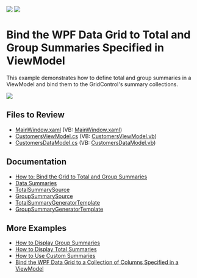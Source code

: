 <!-- default badges list -->
[![](https://img.shields.io/badge/Open_in_DevExpress_Support_Center-FF7200?style=flat-square&logo=DevExpress&logoColor=white)](https://supportcenter.devexpress.com/ticket/details/T966461)
[![](https://img.shields.io/badge/📖_How_to_use_DevExpress_Examples-e9f6fc?style=flat-square)](https://docs.devexpress.com/GeneralInformation/403183)
<!-- default badges end -->

# Bind the WPF Data Grid to Total and Group Summaries Specified in ViewModel

This example demonstrates how to define total and group summaries in a ViewModel and bind them to the GridControl's summary collections.

![](/Images/mvvm-summarybinding-result.png)


## Files to Review

* [MainWindow.xaml](./CS/SummarySample/MainWindow.xaml) (VB: [MainWindow.xaml](./VB/SummarySample/MainWindow.xaml))
* [CustomersViewModel.cs](./CS/SummarySample/CustomersViewModel.cs) (VB: [CustomersViewModel.vb](./VB/SummarySample/CustomersViewModel.vb))
* [CustomersDataModel.cs](./CS/SummarySample/CustomersDataModel.cs) (VB: [CustomersDataModel.vb](./VB/SummarySample/CustomersDataModel.vb))


## Documentation

* [How to: Bind the Grid to Total and Group Summaries](http://docs.devexpress.com/WPF/10124/controls-and-libraries/data-grid/mvvm-enhancements/binding-to-total-and-group-summaries)
* [Data Summaries](https://docs.devexpress.com/WPF/7354/controls-and-libraries/data-grid/data-summaries)
* [TotalSummarySource](https://docs.devexpress.com/WPF/DevExpress.Xpf.Grid.DataControlBase.TotalSummarySource)
* [GroupSummarySource](https://docs.devexpress.com/WPF/DevExpress.Xpf.Grid.GridControl.GroupSummarySource)
* [TotalSummaryGeneratorTemplate](https://docs.devexpress.com/WPF/DevExpress.Xpf.Grid.DataControlBase.TotalSummaryGeneratorTemplate)
* [GroupSummaryGeneratorTemplate](https://docs.devexpress.com/WPF/DevExpress.Xpf.Grid.GridControl.GroupSummaryGeneratorTemplate)


## More Examples

* [How to Display Group Summaries](https://github.com/DevExpress-Examples/how-to-display-group-summaries-e1637)
* [How to Display Total Summaries](https://github.com/DevExpress-Examples/how-to-display-total-summaries-e1636)
* [How to Use Custom Summaries](https://github.com/DevExpress-Examples/how-to-summarize-empty-cells-e948)
* [Bind the WPF Data Grid to a Collection of Columns Specified in a ViewModel](https://github.com/DevExpress-Examples/wpf-data-grid-bind-columns-to-viewmodel-collection)
